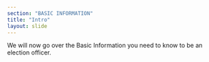 ```yaml
---
section: "BASIC INFORMATION"
title: "Intro"
layout: slide
---
```


We will now go over the Basic Information you need to know to be an election officer.
